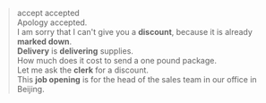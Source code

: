 > accept accepted      
> Apology accepted.       
> I am sorry that I can't give you a **discount**, because it is already **marked down**.   
> **Delivery** is **delivering** supplies.    
> How much does it cost to send a one pound package.     
> Let me ask the **clerk** for a discount.     
> This **job opening** is for the head of the sales team in our office in Beijing.   